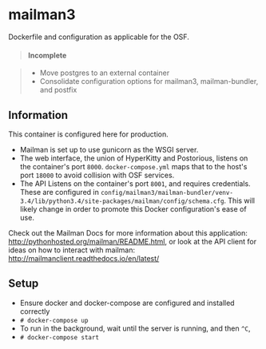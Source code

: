 # mailman3

Dockerfile and configuration as applicable for the OSF.

> #### Incomplete

> - Move postgres to an external container
> - Consolidate configuration options for mailman3, mailman-bundler, and postfix

## Information

This container is configured here for production.
- Mailman is set up to use gunicorn as the WSGI server.
- The web interface, the union of HyperKitty and Postorious, listens on the container's port `8000`. `docker-compose.yml` maps that to the host's port `18000` to avoid collision with OSF services.
- The API Listens on the container's port `8001`, and requires credentials. These are configured in `config/mailman3/mailman-bundler/venv-3.4/lib/python3.4/site-packages/mailman/config/schema.cfg`. This will likely change in order to promote this Docker configuration's ease of use.

Check out the Mailman Docs for more information about this application: http://pythonhosted.org/mailman/README.html, or look at the API client for ideas on how to interact with mailman: http://mailmanclient.readthedocs.io/en/latest/


## Setup

- Ensure docker and docker-compose are configured and installed correctly
- `# docker-compose up`
- To run in the background, wait until the server is running, and then `^C`,
- `# docker-compose start`



